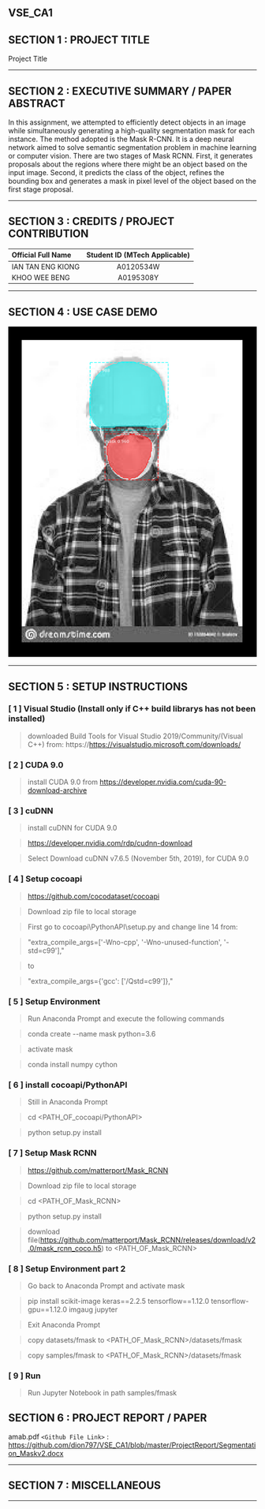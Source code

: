 VSE_CA1
---

## SECTION 1 : PROJECT TITLE
Project Title

---
## SECTION 2 : EXECUTIVE SUMMARY / PAPER ABSTRACT
In this assignment, we attempted to efficiently detect objects in an image while simultaneously generating a high-quality segmentation mask for each instance. 
The method adopted is the Mask R-CNN. It is a deep neural network aimed to solve semantic segmentation problem in machine learning or computer vision. There are two stages of Mask RCNN. 
First, it generates proposals about the regions where there might be an object based on the input image. Second, it predicts the class of the object, refines the bounding box and generates a mask in pixel level of the object based on the first stage proposal.  

---
## SECTION 3 : CREDITS / PROJECT CONTRIBUTION

| Official Full Name  | Student ID (MTech Applicable)  | 
| :------------ |:---------------:| 
| IAN TAN ENG KIONG | A0120534W | 
| KHOO WEE BENG | A0195308Y | 



---
## SECTION 4 : USE CASE DEMO

![Splash image labelled](https://github.com/dion797/VSE_CA1/blob/master/Miscellaneous/sample.png)

---
## SECTION 5 : SETUP INSTRUCTIONS
### [ 1 ] Visual Studio (Install only if C++ build librarys has not been installed)

> downloaded Build Tools for Visual Studio 2019/Community/(Visual C++) from: https://https://visualstudio.microsoft.com/downloads/

### [ 2 ] CUDA 9.0

> install CUDA 9.0 from https://developer.nvidia.com/cuda-90-download-archive

### [ 3 ] cuDNN 

> install cuDNN for CUDA 9.0 

> https://developer.nvidia.com/rdp/cudnn-download

> Select Download cuDNN v7.6.5 (November 5th, 2019), for CUDA 9.0

### [ 4 ] Setup cocoapi 

> https://github.com/cocodataset/cocoapi

> Download zip file to local storage

> First go to cocoapi\PythonAPI\setup.py and change line 14 from:

> "extra_compile_args=['-Wno-cpp', '-Wno-unused-function', '-std=c99'],"

> to

> "extra_compile_args={'gcc': ['/Qstd=c99']},"

### [ 5 ] Setup Environment 

> Run Anaconda Prompt and execute the following commands

> conda create --name mask python=3.6

> activate mask

> conda install numpy cython

### [ 6 ] install cocoapi/PythonAPI 

> Still in Anaconda Prompt

> cd <PATH_OF_cocoapi/PythonAPI>

> python setup.py install

### [ 7 ] Setup Mask RCNN

> https://github.com/matterport/Mask_RCNN

> Download zip file to local storage

> cd <PATH_OF_Mask_RCNN>

> python setup.py install

> download file(https://github.com/matterport/Mask_RCNN/releases/download/v2.0/mask_rcnn_coco.h5) to <PATH_OF_Mask_RCNN>

### [ 8 ] Setup Environment part 2

> Go back to Anaconda Prompt and activate mask

> pip install scikit-image keras==2.2.5 tensorflow==1.12.0 tensorflow-gpu==1.12.0 imgaug jupyter

> Exit Anaconda Prompt 

> copy datasets/fmask to <PATH_OF_Mask_RCNN>/datasets/fmask

> copy samples/fmask to <PATH_OF_Mask_RCNN>/datasets/fmask

### [ 9 ] Run

> Run Jupyter Notebook in path samples/fmask

## SECTION 6 : PROJECT REPORT / PAPER

amab.pdf
`<Github File Link>` : <https://github.com/dion797/VSE_CA1/blob/master/ProjectReport/Segmentation_Maskv2.docx>

---
## SECTION 7 : MISCELLANEOUS

---
